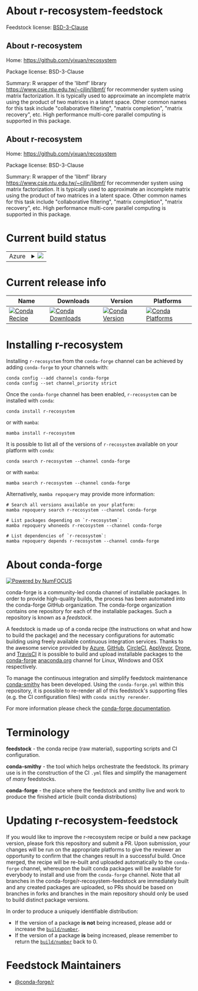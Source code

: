 About r-recosystem-feedstock
============================

Feedstock license: [BSD-3-Clause](https://github.com/conda-forge/r-recosystem-feedstock/blob/main/LICENSE.txt)


About r-recosystem
------------------

Home: https://github.com/yixuan/recosystem

Package license: BSD-3-Clause

Summary: R wrapper of the 'libmf' library <https://www.csie.ntu.edu.tw/~cjlin/libmf/> for recommender system using matrix factorization. It is typically used to approximate an incomplete matrix using the product of two matrices in a latent space. Other common names for this task include "collaborative filtering", "matrix completion", "matrix recovery", etc. High performance multi-core parallel computing is supported in this package.

About r-recosystem
------------------

Home: https://github.com/yixuan/recosystem

Package license: BSD-3-Clause

Summary: R wrapper of the 'libmf' library <https://www.csie.ntu.edu.tw/~cjlin/libmf/> for recommender system using matrix factorization. It is typically used to approximate an incomplete matrix using the product of two matrices in a latent space. Other common names for this task include "collaborative filtering", "matrix completion", "matrix recovery", etc. High performance multi-core parallel computing is supported in this package.

Current build status
====================


<table>
    
  <tr>
    <td>Azure</td>
    <td>
      <details>
        <summary>
          <a href="https://dev.azure.com/conda-forge/feedstock-builds/_build/latest?definitionId=17096&branchName=main">
            <img src="https://dev.azure.com/conda-forge/feedstock-builds/_apis/build/status/r-recosystem-feedstock?branchName=main">
          </a>
        </summary>
        <table>
          <thead><tr><th>Variant</th><th>Status</th></tr></thead>
          <tbody><tr>
              <td>linux_64_r_base4.3</td>
              <td>
                <a href="https://dev.azure.com/conda-forge/feedstock-builds/_build/latest?definitionId=17096&branchName=main">
                  <img src="https://dev.azure.com/conda-forge/feedstock-builds/_apis/build/status/r-recosystem-feedstock?branchName=main&jobName=linux&configuration=linux%20linux_64_r_base4.3" alt="variant">
                </a>
              </td>
            </tr><tr>
              <td>linux_64_r_base4.4</td>
              <td>
                <a href="https://dev.azure.com/conda-forge/feedstock-builds/_build/latest?definitionId=17096&branchName=main">
                  <img src="https://dev.azure.com/conda-forge/feedstock-builds/_apis/build/status/r-recosystem-feedstock?branchName=main&jobName=linux&configuration=linux%20linux_64_r_base4.4" alt="variant">
                </a>
              </td>
            </tr><tr>
              <td>osx_64_r_base4.3</td>
              <td>
                <a href="https://dev.azure.com/conda-forge/feedstock-builds/_build/latest?definitionId=17096&branchName=main">
                  <img src="https://dev.azure.com/conda-forge/feedstock-builds/_apis/build/status/r-recosystem-feedstock?branchName=main&jobName=osx&configuration=osx%20osx_64_r_base4.3" alt="variant">
                </a>
              </td>
            </tr><tr>
              <td>osx_64_r_base4.4</td>
              <td>
                <a href="https://dev.azure.com/conda-forge/feedstock-builds/_build/latest?definitionId=17096&branchName=main">
                  <img src="https://dev.azure.com/conda-forge/feedstock-builds/_apis/build/status/r-recosystem-feedstock?branchName=main&jobName=osx&configuration=osx%20osx_64_r_base4.4" alt="variant">
                </a>
              </td>
            </tr><tr>
              <td>win_64_r_base4.3</td>
              <td>
                <a href="https://dev.azure.com/conda-forge/feedstock-builds/_build/latest?definitionId=17096&branchName=main">
                  <img src="https://dev.azure.com/conda-forge/feedstock-builds/_apis/build/status/r-recosystem-feedstock?branchName=main&jobName=win&configuration=win%20win_64_r_base4.3" alt="variant">
                </a>
              </td>
            </tr><tr>
              <td>win_64_r_base4.4</td>
              <td>
                <a href="https://dev.azure.com/conda-forge/feedstock-builds/_build/latest?definitionId=17096&branchName=main">
                  <img src="https://dev.azure.com/conda-forge/feedstock-builds/_apis/build/status/r-recosystem-feedstock?branchName=main&jobName=win&configuration=win%20win_64_r_base4.4" alt="variant">
                </a>
              </td>
            </tr>
          </tbody>
        </table>
      </details>
    </td>
  </tr>
</table>

Current release info
====================

| Name | Downloads | Version | Platforms |
| --- | --- | --- | --- |
| [![Conda Recipe](https://img.shields.io/badge/recipe-r--recosystem-green.svg)](https://anaconda.org/conda-forge/r-recosystem) | [![Conda Downloads](https://img.shields.io/conda/dn/conda-forge/r-recosystem.svg)](https://anaconda.org/conda-forge/r-recosystem) | [![Conda Version](https://img.shields.io/conda/vn/conda-forge/r-recosystem.svg)](https://anaconda.org/conda-forge/r-recosystem) | [![Conda Platforms](https://img.shields.io/conda/pn/conda-forge/r-recosystem.svg)](https://anaconda.org/conda-forge/r-recosystem) |

Installing r-recosystem
=======================

Installing `r-recosystem` from the `conda-forge` channel can be achieved by adding `conda-forge` to your channels with:

```
conda config --add channels conda-forge
conda config --set channel_priority strict
```

Once the `conda-forge` channel has been enabled, `r-recosystem` can be installed with `conda`:

```
conda install r-recosystem
```

or with `mamba`:

```
mamba install r-recosystem
```

It is possible to list all of the versions of `r-recosystem` available on your platform with `conda`:

```
conda search r-recosystem --channel conda-forge
```

or with `mamba`:

```
mamba search r-recosystem --channel conda-forge
```

Alternatively, `mamba repoquery` may provide more information:

```
# Search all versions available on your platform:
mamba repoquery search r-recosystem --channel conda-forge

# List packages depending on `r-recosystem`:
mamba repoquery whoneeds r-recosystem --channel conda-forge

# List dependencies of `r-recosystem`:
mamba repoquery depends r-recosystem --channel conda-forge
```


About conda-forge
=================

[![Powered by
NumFOCUS](https://img.shields.io/badge/powered%20by-NumFOCUS-orange.svg?style=flat&colorA=E1523D&colorB=007D8A)](https://numfocus.org)

conda-forge is a community-led conda channel of installable packages.
In order to provide high-quality builds, the process has been automated into the
conda-forge GitHub organization. The conda-forge organization contains one repository
for each of the installable packages. Such a repository is known as a *feedstock*.

A feedstock is made up of a conda recipe (the instructions on what and how to build
the package) and the necessary configurations for automatic building using freely
available continuous integration services. Thanks to the awesome service provided by
[Azure](https://azure.microsoft.com/en-us/services/devops/), [GitHub](https://github.com/),
[CircleCI](https://circleci.com/), [AppVeyor](https://www.appveyor.com/),
[Drone](https://cloud.drone.io/welcome), and [TravisCI](https://travis-ci.com/)
it is possible to build and upload installable packages to the
[conda-forge](https://anaconda.org/conda-forge) [anaconda.org](https://anaconda.org/)
channel for Linux, Windows and OSX respectively.

To manage the continuous integration and simplify feedstock maintenance
[conda-smithy](https://github.com/conda-forge/conda-smithy) has been developed.
Using the ``conda-forge.yml`` within this repository, it is possible to re-render all of
this feedstock's supporting files (e.g. the CI configuration files) with ``conda smithy rerender``.

For more information please check the [conda-forge documentation](https://conda-forge.org/docs/).

Terminology
===========

**feedstock** - the conda recipe (raw material), supporting scripts and CI configuration.

**conda-smithy** - the tool which helps orchestrate the feedstock.
                   Its primary use is in the construction of the CI ``.yml`` files
                   and simplify the management of *many* feedstocks.

**conda-forge** - the place where the feedstock and smithy live and work to
                  produce the finished article (built conda distributions)


Updating r-recosystem-feedstock
===============================

If you would like to improve the r-recosystem recipe or build a new
package version, please fork this repository and submit a PR. Upon submission,
your changes will be run on the appropriate platforms to give the reviewer an
opportunity to confirm that the changes result in a successful build. Once
merged, the recipe will be re-built and uploaded automatically to the
`conda-forge` channel, whereupon the built conda packages will be available for
everybody to install and use from the `conda-forge` channel.
Note that all branches in the conda-forge/r-recosystem-feedstock are
immediately built and any created packages are uploaded, so PRs should be based
on branches in forks and branches in the main repository should only be used to
build distinct package versions.

In order to produce a uniquely identifiable distribution:
 * If the version of a package **is not** being increased, please add or increase
   the [``build/number``](https://docs.conda.io/projects/conda-build/en/latest/resources/define-metadata.html#build-number-and-string).
 * If the version of a package **is** being increased, please remember to return
   the [``build/number``](https://docs.conda.io/projects/conda-build/en/latest/resources/define-metadata.html#build-number-and-string)
   back to 0.

Feedstock Maintainers
=====================

* [@conda-forge/r](https://github.com/conda-forge/r/)

